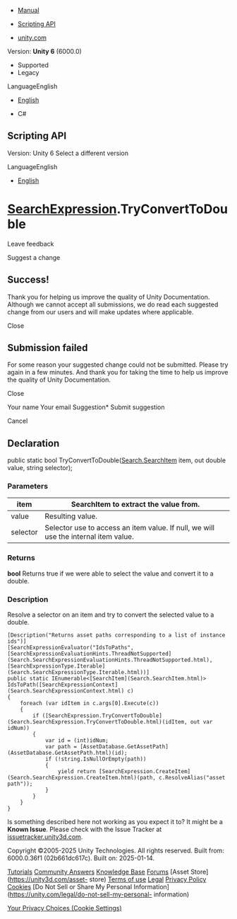 [ ]()

  * [Manual](../Manual/index.html)
  * [Scripting API](../ScriptReference/index.html)

  * [unity.com](https://unity.com/)

Version: **Unity 6** (6000.0)

  * Supported
  * Legacy

LanguageEnglish

  * [English]()

  * C#

[ ](https://docs.unity3d.com)

## Scripting API

Version: Unity 6 Select a different version

LanguageEnglish

  * [English]()

#  [SearchExpression](Search.SearchExpression.html).TryConvertToDouble

Leave feedback

Suggest a change

## Success!

Thank you for helping us improve the quality of Unity Documentation. Although
we cannot accept all submissions, we do read each suggested change from our
users and will make updates where applicable.

Close

## Submission failed

For some reason your suggested change could not be submitted. Please <a>try
again</a> in a few minutes. And thank you for taking the time to help us
improve the quality of Unity Documentation.

Close

Your name Your email Suggestion* Submit suggestion

Cancel

[ ]()

## Declaration

public static bool
TryConvertToDouble([Search.SearchItem](Search.SearchItem.html) item, out
double value, string selector);

### Parameters

item | SearchItem to extract the value from.  
---|---  
value | Resulting value.  
selector | Selector use to access an item value. If null, we will use the internal item value.  
  
### Returns

**bool** Returns true if we were able to select the value and convert it to a
double.

### Description

Resolve a selector on an item and try to convert the selected value to a
double.

    
    
    [Description("Returns asset paths corresponding to a list of instance ids")]
    [SearchExpressionEvaluator("IdsToPaths", [SearchExpressionEvaluationHints.ThreadNotSupported](Search.SearchExpressionEvaluationHints.ThreadNotSupported.html), [SearchExpressionType.Iterable](Search.SearchExpressionType.Iterable.html))]
    public static IEnumerable<[SearchItem](Search.SearchItem.html)> IdsToPath([SearchExpressionContext](Search.SearchExpressionContext.html) c)
    {
        foreach (var idItem in c.args[0].Execute(c))
        {
            if ([SearchExpression.TryConvertToDouble](Search.SearchExpression.TryConvertToDouble.html)(idItem, out var idNum))
            {
                var id = (int)idNum;
                var path = [AssetDatabase.GetAssetPath](AssetDatabase.GetAssetPath.html)(id);
                if (!string.IsNullOrEmpty(path))
                {
                    yield return [SearchExpression.CreateItem](Search.SearchExpression.CreateItem.html)(path, c.ResolveAlias("asset path"));
                }
            }
        }
    }
    

Is something described here not working as you expect it to? It might be a
**Known Issue**. Please check with the Issue Tracker at
[issuetracker.unity3d.com](https://issuetracker.unity3d.com).

Copyright ©2005-2025 Unity Technologies. All rights reserved. Built from:
6000.0.36f1 (02b661dc617c). Built on: 2025-01-14.

[Tutorials](https://unity3d.com/learn) [Community
Answers](https://answers.unity3d.com) [Knowledge
Base](https://support.unity3d.com/hc/en-us)
[Forums](https://forum.unity3d.com) [Asset Store](https://unity3d.com/asset-
store) [Terms of use](https://docs.unity3d.com/Manual/TermsOfUse.html)
[Legal](https://unity.com/legal) [Privacy
Policy](https://unity.com/legal/privacy-policy)
[Cookies](https://unity.com/legal/cookie-policy) [Do Not Sell or Share My
Personal Information](https://unity.com/legal/do-not-sell-my-personal-
information)

[Your Privacy Choices (Cookie Settings)](javascript:void\(0\);)

